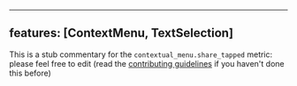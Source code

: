 
---
features: [ContextMenu, TextSelection]
---

This is a stub commentary for the `contextual_menu.share_tapped` metric: please feel free to edit (read the
[contributing guidelines](https://github.com/mozilla/glean-annotations/blob/main/CONTRIBUTING.md)
if you haven't done this before)
